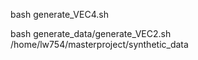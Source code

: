  bash generate_VEC4.sh
 
bash generate_data/generate_VEC2.sh /home/lw754/masterproject/synthetic_data
